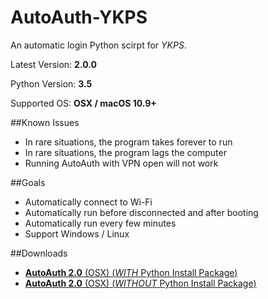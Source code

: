 # AutoAuth-YKPS

An automatic login Python scirpt for *YKPS*.

Latest Version: **2.0.0**

Python Version: **3.5**

Supported OS: **OSX / macOS 10.9+**

##Known Issues
* In rare situations, the program takes forever to run
* In rare situations, the program lags the computer
* Running AutoAuth with VPN open will not work

##Goals
* Automatically connect to Wi-Fi
* Automatically run before disconnected and after booting
* Automatically run every few minutes
* Support Windows / Linux

##Downloads
* [**AutoAuth 2.0** (OSX) (*WITH* Python Install Package)](https://pan.baidu.com/s/1miATkb2)  
* [**AutoAuth 2.0** (OSX) (*WITHOUT* Python Install Package)](https://pan.baidu.com/s/1bp9jBaR)

